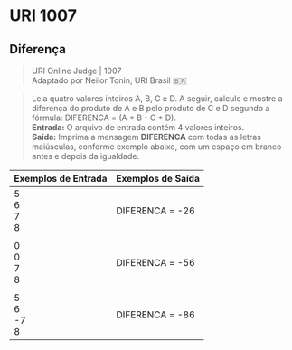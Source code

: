 # URI 1007

## Diferença

>URI Online Judge | 1007  
>Adaptado por Neilor Tonin, URI Brasil :brazil:

>Leia quatro valores inteiros A, B, C e D. A seguir, calcule e mostre a diferença do produto de A e B pelo produto de C e D segundo a fórmula: DIFERENCA = (A * B - C * D).  
**Entrada:** O arquivo de entrada contém 4 valores inteiros.  
**Saída:** Imprima a mensagem **DIFERENCA** com todas as letras maiúsculas, conforme exemplo abaixo, com um espaço em branco antes e depois da igualdade.  

| Exemplos de Entrada | Exemplos de Saída |
| ------------------- | ----------------- |
| 5<br>6<br>7<br>8    | DIFERENCA = -26   |
|                     |                   |
| 0<br>0<br>7<br>8    | DIFERENCA = -56   |
|                     |                   |
| 5<br>6<br>-7<br>8   | DIFERENCA = -86   |

